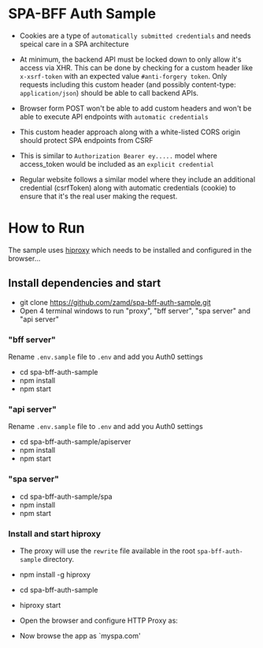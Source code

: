 # SPA-BFF Auth Sample

- Cookies are a type of `automatically submitted credentials` and needs speical care in a SPA architecture
- At minimum, the backend API must be locked down to only allow it's access via XHR. This can be done by checking for a custom header like `x-xsrf-token` with an expected value `#anti-forgery token`. Only requests including this custom header (and possibly content-type: `application/json`) should be able to call backend APIs. 
- Browser form POST won't be able to add custom headers and won't be able to execute API endpoints with `automatic credentials`
- This custom header approach along with a white-listed CORS origin should protect SPA endpoints from CSRF
- This is similar to `Authorization Bearer ey.....` model where access_token would be included as an `explicit credential`



- Regular website follows a similar model where they include an additional credential (csrfToken) along with automatic credentials (cookie) to ensure that it's the real user making the request. 


# How to Run

The sample uses [hiproxy](http://hiproxy.org/) which needs to be installed and configured in the browser... 

## Install dependencies and start

- git clone https://github.com/zamd/spa-bff-auth-sample.git
- Open 4 terminal windows to run "proxy", "bff server", "spa server" and "api server"

### "bff server"
Rename `.env.sample` file to `.env` and add you Auth0 settings
- cd spa-bff-auth-sample
- npm install
- npm start

### "api server"
Rename `.env.sample` file to `.env` and add you Auth0 settings
- cd spa-bff-auth-sample/apiserver
- npm install 
- npm start

### "spa server"
- cd spa-bff-auth-sample/spa
- npm install
- npm start 

### Install and start hiproxy

- The proxy will use the `rewrite` file available in the root `spa-bff-auth-sample` directory. 

- npm install -g hiproxy
- cd spa-bff-auth-sample
- hiproxy start

- Open the browser and configure HTTP Proxy as:

- Now browse the app as `myspa.com'



